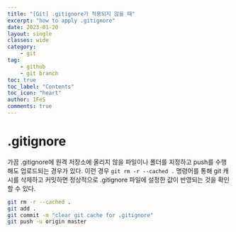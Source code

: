 ```yaml
---
title: "[Git] .gitignore가 적용되지 않을 때"
excerpt: "how to apply .gitignore"
date: 2023-01-20
layout: single
classes: wide
category:
    - git
tag:
    - github
    - git branch
toc: true
toc_label: "Contents"
toc_icon: "heart"
author: 1FeS
comments: true
---
```


# .gitignore

가끔 .gitignore에 원격 저장소에 올리지 않을 파일이나 폴더를 지정하고 push를 수행해도 업로드되는 경우가 있다. 이런 경우 `git rm -r --cached .` 명령어를 통해 git 캐시를 삭제하고 커밋하면 정상적으로 .gitignore 파일에 설정한 값이 반영되는 것을 확인 할 수 있다.

```sh
git rm -r --cached .
git add .
git commit -m "clear git cache for .gitignore"
git push -u origin master
```
